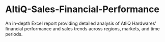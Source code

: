 # AltiQ-Sales-Financial-Performance
An in-depth Excel report providing detailed analysis of AtliQ Hardwares' financial performance and sales trends across regions, markets, and time periods.
